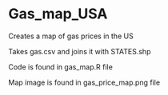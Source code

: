 # Gas_map_USA
Creates a map of gas prices in the US

Takes gas.csv and joins it with STATES.shp 

Code is found in gas_map.R file

Map image is found in gas_price_map.png file
